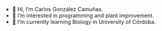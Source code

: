 - 👋 Hi, I’m Carlos González Camuñas.
- 👀 I’m interested in programming and plant improvement.
- 🌱 I’m currently learning Biology in University of Córdoba.
<!---
- 💞️ I’m looking to collaborate on ...
- 📫 How to reach me ...
- 😄 Pronouns: ...
- ⚡ Fun fact: ...
--->

<!---
cargoncam02/cargoncam02 is a ✨ special ✨ repository because its `README.md` (this file) appears on your GitHub profile.
You can click the Preview link to take a look at your changes.
--->
